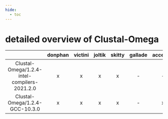 ```yaml
---
hide:
  - toc
---
```


detailed overview of Clustal-Omega
==================================

| |donphan|victini|joltik|skitty|gallade|accelgor|swalot|doduo|
| :---: | :---: | :---: | :---: | :---: | :---: | :---: | :---: | :---: |
|Clustal-Omega/1.2.4-intel-compilers-2021.2.0|x|x|x|x|-|-|x|x|
|Clustal-Omega/1.2.4-GCC-10.3.0|x|x|x|x|-|x|x|x|
